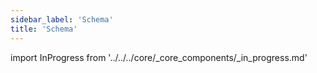 ```yaml
---
sidebar_label: 'Schema'
title: 'Schema'
---
```


import InProgress from '../../../core/_core_components/_in_progress.md'

<InProgress/>